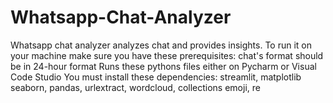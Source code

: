 # Whatsapp-Chat-Analyzer
Whatsapp chat analyzer analyzes chat and provides insights. To run it on your machine make sure you have these prerequisites:
chat's format should be in 24-hour format
Runs these pythons files either on Pycharm or Visual Code Studio
You must install these dependencies:
streamlit,
matplotlib
seaborn,
pandas,
urlextract,
wordcloud,
collections
emoji,
re
